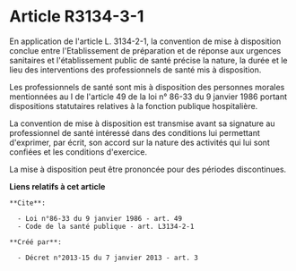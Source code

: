 # Article R3134-3-1

En application de l'article L. 3134-2-1, la convention de mise à disposition conclue entre l'Etablissement de préparation et
de réponse aux urgences sanitaires et l'établissement public de santé précise la nature, la durée et le lieu des
interventions des professionnels de santé mis à disposition. 

Les professionnels de santé sont mis à disposition des personnes morales mentionnées au I de l'article 49 de la loi n° 86-33
du 9 janvier 1986 portant dispositions statutaires relatives à la fonction publique hospitalière. 

La convention de mise à disposition est transmise avant sa signature au professionnel de santé intéressé dans des conditions
lui permettant d'exprimer, par écrit, son accord sur la nature des activités qui lui sont confiées et les conditions
d'exercice. 

La mise à disposition peut être prononcée pour des périodes discontinues.

**Liens relatifs à cet article**

	**Cite**:

	  - Loi n°86-33 du 9 janvier 1986 - art. 49
	  - Code de la santé publique - art. L3134-2-1

	**Créé par**:

	  - Décret n°2013-15 du 7 janvier 2013 - art. 3
